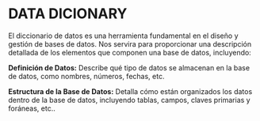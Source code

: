 # DATA DICIONARY
El diccionario de datos es una herramienta fundamental en el diseño y gestión de bases de datos. Nos servira para proporcionar una descripción detallada de los elementos que componen una base de datos, incluyendo:

**Definición de Datos:** Describe qué tipo de datos se almacenan en la base de datos, como nombres, números, fechas, etc.

**Estructura de la Base de Datos:** Detalla cómo están organizados los datos dentro de la base de datos, incluyendo tablas, campos, claves primarias y foráneas, etc..





